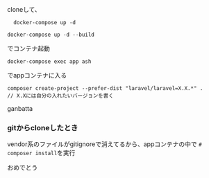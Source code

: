 cloneして、
```
  docker-compose up -d
```


```
docker-compose up -d --build
```
でコンテナ起動

```
docker-compose exec app ash
```

でappコンテナに入る

```
composer create-project --prefer-dist "laravel/laravel=X.X.*" .
// X.Xには自分の入れたいバージョンを書く
```

ganbatta

### gitからcloneしたとき
vendor系のファイルがgitignoreで消えてるから、appコンテナの中で `# composer install`を実行

おめでとう
